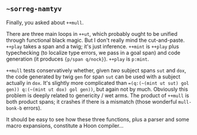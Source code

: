 ## `~sorreg-namtyv`
Finally, you asked about `++mull`.

There are three main loops in `++ut`, which probably ought to be unified through functional black magic.  But I don't really mind the cut-and-paste.  `++play` takes a span and a twig; it's just inference. `++mint` is `++play` plus typechecking (to localize type errors, we pass in a goal span) and code generation (it produces `{p/span q/nock}`).  `++play` is `p:mint`.

`++mull` tests conservatively whether, given *two* subject spans `sut` and `dox`, the code generated by twig `gen` for span `sut` can be used with a subject actually in `dox`.  It's slightly more complicated than `=(q:(~(mint ut sut) gol gen)) q:(~(mint ut dox) gol gen))`, but again not by much.  Obviously this problem is deeply related to genericity / wet arms.  The product of `++mull` is both product spans; it crashes if there is a mismatch (those wonderful `mull-bonk-b` errors).

It should be easy to see how these three functions, plus a parser and some macro expansions, constitute a Hoon compiler...